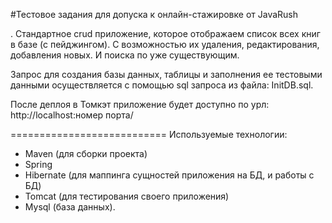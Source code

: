 ﻿#Тестовое задания для допуска к онлайн-стажировке от JavaRush

. Cтандартное crud приложение, которое отображаем список всех книг в базе (с пейджингом). 
С возможностью их удаления, редактирования, добавления новых. И поиска по уже существующим.

Запрос для создания базы данных, таблицы и заполнения ее 
тестовыми данными осуществляется с помощью sql запроса из файла:
InitDB.sql. 

После деплоя в Томкэт приложение будет доступно по урл:
http://localhost:номер порта/

===========================
Используемые технологии:
- Maven (для сборки проекта)	
- Spring
- Hibernate (для маппинга сущностей приложения на БД, и работы с БД)
- Tomcat (для тестирования своего приложения)
- Mysql (база данных).

